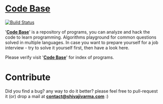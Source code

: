 [Code Base](https://github.com/shivajivarma/codebase-c)
===========
[![Build Status](https://travis-ci.org/shivajivarma/codebase-c.svg?branch=master)](https://travis-ci.org/shivajivarma/codebase-c)

'__[Code Base](https://github.com/shivajivarma/codebase-c)__' is a repository of programs, you can analyze and hack the code to learn programming. Algorithms playground for common questions solved in multiple languages. 
In case you want to prepare yourself for a job interview - try to solve it yourself first, then have a look here.


Please verify visit '__[Code Base](https://github.com/shivajivarma/codebase-c)__' for index of programs.

Contribute
==========
Did you find a bug? any way to do it better? please feel free to pull-request it (or) drop a mail at **contact@shivajivarma.com** :)
